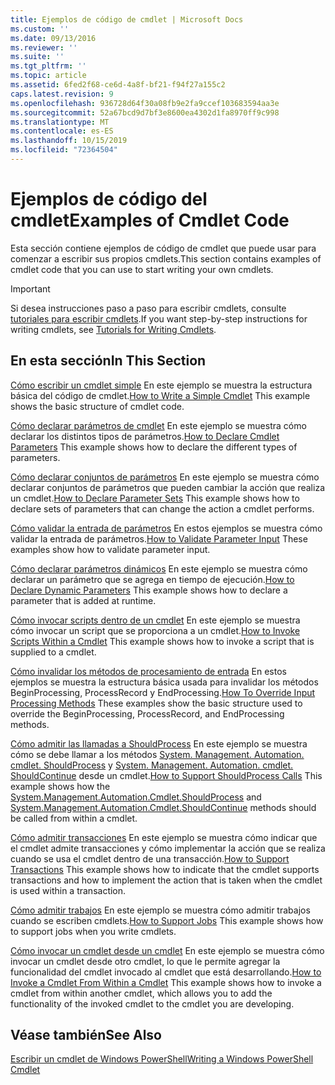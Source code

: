```yaml
---
title: Ejemplos de código de cmdlet | Microsoft Docs
ms.custom: ''
ms.date: 09/13/2016
ms.reviewer: ''
ms.suite: ''
ms.tgt_pltfrm: ''
ms.topic: article
ms.assetid: 6fed2f68-ce6d-4a8f-bf21-f94f27a155c2
caps.latest.revision: 9
ms.openlocfilehash: 936728d64f30a08fb9e2fa9ccef103683594aa3e
ms.sourcegitcommit: 52a67bcd9d7bf3e8600ea4302d1fa8970ff9c998
ms.translationtype: MT
ms.contentlocale: es-ES
ms.lasthandoff: 10/15/2019
ms.locfileid: "72364504"
---
```

# <a name="examples-of-cmdlet-code"></a><span data-ttu-id="a7d59-102">Ejemplos de código del cmdlet</span><span class="sxs-lookup"><span data-stu-id="a7d59-102">Examples of Cmdlet Code</span></span>

<span data-ttu-id="a7d59-103">Esta sección contiene ejemplos de código de cmdlet que puede usar para comenzar a escribir sus propios cmdlets.</span><span class="sxs-lookup"><span data-stu-id="a7d59-103">This section contains examples of cmdlet code that you can use to start writing your own cmdlets.</span></span>

> [!IMPORTANT]
> <span data-ttu-id="a7d59-104">Si desea instrucciones paso a paso para escribir cmdlets, consulte [tutoriales para escribir cmdlets](./tutorials-for-writing-cmdlets.md).</span><span class="sxs-lookup"><span data-stu-id="a7d59-104">If you want step-by-step instructions for writing cmdlets, see [Tutorials for Writing Cmdlets](./tutorials-for-writing-cmdlets.md).</span></span>

## <a name="in-this-section"></a><span data-ttu-id="a7d59-105">En esta sección</span><span class="sxs-lookup"><span data-stu-id="a7d59-105">In This Section</span></span>

<span data-ttu-id="a7d59-106">[Cómo escribir un cmdlet simple](./how-to-write-a-simple-cmdlet.md) En este ejemplo se muestra la estructura básica del código de cmdlet.</span><span class="sxs-lookup"><span data-stu-id="a7d59-106">[How to Write a Simple Cmdlet](./how-to-write-a-simple-cmdlet.md) This example shows the basic structure of cmdlet code.</span></span>

<span data-ttu-id="a7d59-107">[Cómo declarar parámetros de cmdlet](./how-to-declare-cmdlet-parameters.md) En este ejemplo se muestra cómo declarar los distintos tipos de parámetros.</span><span class="sxs-lookup"><span data-stu-id="a7d59-107">[How to Declare Cmdlet Parameters](./how-to-declare-cmdlet-parameters.md) This example shows how to declare the different types of parameters.</span></span>

<span data-ttu-id="a7d59-108">[Cómo declarar conjuntos de parámetros](./how-to-declare-parameter-sets.md) En este ejemplo se muestra cómo declarar conjuntos de parámetros que pueden cambiar la acción que realiza un cmdlet.</span><span class="sxs-lookup"><span data-stu-id="a7d59-108">[How to Declare Parameter Sets](./how-to-declare-parameter-sets.md) This example shows how to declare sets of parameters that can change the action a cmdlet performs.</span></span>

<span data-ttu-id="a7d59-109">[Cómo validar la entrada de parámetros](./how-to-validate-parameter-input.md) En estos ejemplos se muestra cómo validar la entrada de parámetros.</span><span class="sxs-lookup"><span data-stu-id="a7d59-109">[How to Validate Parameter Input](./how-to-validate-parameter-input.md) These examples show how to validate parameter input.</span></span>

<span data-ttu-id="a7d59-110">[Cómo declarar parámetros dinámicos](./how-to-declare-dynamic-parameters.md) En este ejemplo se muestra cómo declarar un parámetro que se agrega en tiempo de ejecución.</span><span class="sxs-lookup"><span data-stu-id="a7d59-110">[How to Declare Dynamic Parameters](./how-to-declare-dynamic-parameters.md) This example shows how to declare a parameter that is added at runtime.</span></span>

<span data-ttu-id="a7d59-111">[Cómo invocar scripts dentro de un cmdlet](./how-to-invoke-scripts-within-a-cmdlet.md) En este ejemplo se muestra cómo invocar un script que se proporciona a un cmdlet.</span><span class="sxs-lookup"><span data-stu-id="a7d59-111">[How to Invoke Scripts Within a Cmdlet](./how-to-invoke-scripts-within-a-cmdlet.md) This example shows how to invoke a script that is supplied to a cmdlet.</span></span>

<span data-ttu-id="a7d59-112">[Cómo invalidar los métodos de procesamiento de entrada](./how-to-override-input-processing-methods.md) En estos ejemplos se muestra la estructura básica usada para invalidar los métodos BeginProcessing, ProcessRecord y EndProcessing.</span><span class="sxs-lookup"><span data-stu-id="a7d59-112">[How To Override Input Processing Methods](./how-to-override-input-processing-methods.md) These examples show the basic structure used to override the BeginProcessing, ProcessRecord, and EndProcessing methods.</span></span>

<span data-ttu-id="a7d59-113">[Cómo admitir las llamadas a ShouldProcess](./how-to-request-confirmations.md) En este ejemplo se muestra cómo se debe llamar a los métodos [System. Management. Automation. cmdlet. ShouldProcess](/dotnet/api/System.Management.Automation.Cmdlet.ShouldProcess) y [System. Management. Automation. cmdlet. ShouldContinue](/dotnet/api/System.Management.Automation.Cmdlet.ShouldContinue) desde un cmdlet.</span><span class="sxs-lookup"><span data-stu-id="a7d59-113">[How to Support ShouldProcess Calls](./how-to-request-confirmations.md) This example shows how the [System.Management.Automation.Cmdlet.ShouldProcess](/dotnet/api/System.Management.Automation.Cmdlet.ShouldProcess) and [System.Management.Automation.Cmdlet.ShouldContinue](/dotnet/api/System.Management.Automation.Cmdlet.ShouldContinue) methods should be called from within a cmdlet.</span></span>

<span data-ttu-id="a7d59-114">[Cómo admitir transacciones](./how-to-support-transactions.md) En este ejemplo se muestra cómo indicar que el cmdlet admite transacciones y cómo implementar la acción que se realiza cuando se usa el cmdlet dentro de una transacción.</span><span class="sxs-lookup"><span data-stu-id="a7d59-114">[How to Support Transactions](./how-to-support-transactions.md) This example shows how to indicate that the cmdlet supports transactions and how to implement the action that is taken when the cmdlet is used within a transaction.</span></span>

<span data-ttu-id="a7d59-115">[Cómo admitir trabajos](./how-to-support-jobs.md) En este ejemplo se muestra cómo admitir trabajos cuando se escriben cmdlets.</span><span class="sxs-lookup"><span data-stu-id="a7d59-115">[How to Support Jobs](./how-to-support-jobs.md) This example shows how to support jobs when you write cmdlets.</span></span>

<span data-ttu-id="a7d59-116">[Cómo invocar un cmdlet desde un cmdlet](./how-to-invoke-a-cmdlet-from-within-a-cmdlet.md) En este ejemplo se muestra cómo invocar un cmdlet desde otro cmdlet, lo que le permite agregar la funcionalidad del cmdlet invocado al cmdlet que está desarrollando.</span><span class="sxs-lookup"><span data-stu-id="a7d59-116">[How to Invoke a Cmdlet From Within a Cmdlet](./how-to-invoke-a-cmdlet-from-within-a-cmdlet.md) This example shows how to invoke a cmdlet from within another cmdlet, which allows you to add the functionality of the invoked cmdlet to the cmdlet you are developing.</span></span>

## <a name="see-also"></a><span data-ttu-id="a7d59-117">Véase también</span><span class="sxs-lookup"><span data-stu-id="a7d59-117">See Also</span></span>

[<span data-ttu-id="a7d59-118">Escribir un cmdlet de Windows PowerShell</span><span class="sxs-lookup"><span data-stu-id="a7d59-118">Writing a Windows PowerShell Cmdlet</span></span>](./writing-a-windows-powershell-cmdlet.md)
